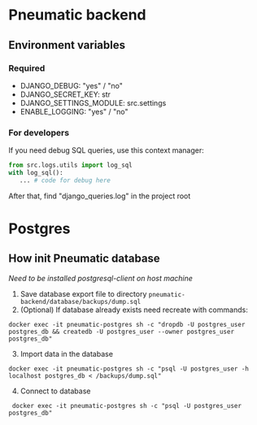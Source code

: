 # Pneumatic backend

## Environment variables

### Required 
* DJANGO_DEBUG: "yes" / "no"
* DJANGO_SECRET_KEY: str
* DJANGO_SETTINGS_MODULE: src.settings
* ENABLE_LOGGING: "yes" / "no"

### For developers
If you need debug SQL queries, use this context manager:
```python
from src.logs.utils import log_sql
with log_sql():
   ... # code for debug here
```
After that, find "django_queries.log" in the project root 


# Postgres

## How init Pneumatic database
*Need to be installed postgresql-client on host machine*

1. Save database export file to directory ``pneumatic-backend/database/backups/dump.sql``
2. (Optional) If database already exists need recreate with commands:
```commandline
docker exec -it pneumatic-postgres sh -c "dropdb -U postgres_user postgres_db && createdb -U postgres_user --owner postgres_user postgres_db"
```
3. Import data in the database 
```commandline
docker exec -it pneumatic-postgres sh -c "psql -U postgres_user -h localhost postgres_db < /backups/dump.sql"
```
4. Connect to database
```commandline
 docker exec -it pneumatic-postgres sh -c "psql -U postgres_user postgres_db"
```